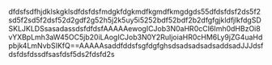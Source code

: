dfdsfsdfhjdklskgklsdfdsfdsfmdgkfdgkmdfkgmdfkmgdgds55dfdsfdsf2ds5f2sd5f2sd5f2dsf52d2gdf2g52h5j2k5uy5i5252bdf52bdf2b2dfgfgjkldfjlkfdgSDSKLJKLDSsasadassdsfdfdsfAAAAAewogICJob3N0aHR0cCI6Imh0dHBzOi8vYXBpLmh3aW45OC5jb20iLAogICJob3N0Y2RuIjoiaHR0cHM6Ly9jZG4uaHdpbjk4LmNvbSIKfQ==AAAAAsaddfddsfsgfdgfghsdsadsadsadsaddsadJJJdsfdsfdsfdssdfsasfdsf5ds2fdsfd2s
